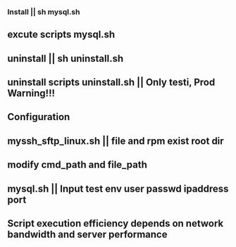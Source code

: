 ### Install   || sh mysql.sh 
## excute scripts mysql.sh
##
## uninstall || sh uninstall.sh
## uninstall scripts uninstall.sh || Only testi, Prod Warning!!!
##
## Configuration
## myssh_sftp_linux.sh || file and rpm exist root dir
## modify cmd_path and file_path
## mysql.sh || Input test env user passwd ipaddress port
## Script execution efficiency depends on network bandwidth and server performance
